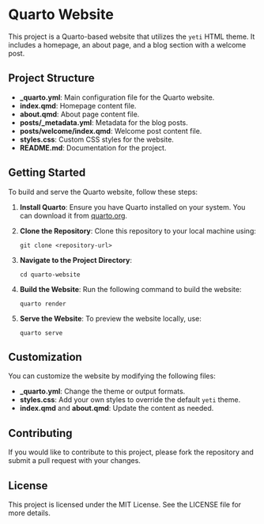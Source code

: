 # Quarto Website

This project is a Quarto-based website that utilizes the `yeti` HTML theme. It includes a homepage, an about page, and a blog section with a welcome post.

## Project Structure

- **_quarto.yml**: Main configuration file for the Quarto website.
- **index.qmd**: Homepage content file.
- **about.qmd**: About page content file.
- **posts/_metadata.yml**: Metadata for the blog posts.
- **posts/welcome/index.qmd**: Welcome post content file.
- **styles.css**: Custom CSS styles for the website.
- **README.md**: Documentation for the project.

## Getting Started

To build and serve the Quarto website, follow these steps:

1. **Install Quarto**: Ensure you have Quarto installed on your system. You can download it from [quarto.org](https://quarto.org).

2. **Clone the Repository**: Clone this repository to your local machine using:
   ```
   git clone <repository-url>
   ```

3. **Navigate to the Project Directory**:
   ```
   cd quarto-website
   ```

4. **Build the Website**: Run the following command to build the website:
   ```
   quarto render
   ```

5. **Serve the Website**: To preview the website locally, use:
   ```
   quarto serve
   ```

## Customization

You can customize the website by modifying the following files:

- **_quarto.yml**: Change the theme or output formats.
- **styles.css**: Add your own styles to override the default `yeti` theme.
- **index.qmd** and **about.qmd**: Update the content as needed.

## Contributing

If you would like to contribute to this project, please fork the repository and submit a pull request with your changes.

## License

This project is licensed under the MIT License. See the LICENSE file for more details.